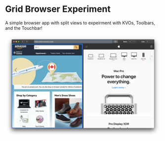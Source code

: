 # Grid Browser Experiment
A simple browser app with split views to expeirment with KVOs, Toolbars, and the Touchbar!

![browser](img/example.png)

